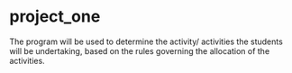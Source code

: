 # project_one
The program will be used to determine the activity/ activities the students will be undertaking, based on the rules governing the allocation of the activities.
